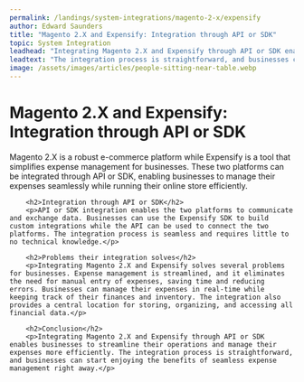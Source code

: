 ```yaml
---
permalink: /landings/system-integrations/magento-2-x/expensify
author: Edward Saunders
title: "Magento 2.X and Expensify: Integration through API or SDK"
topic: System Integration
leadhead: "Integrating Magento 2.X and Expensify through API or SDK enables businesses to streamline their operations and manage their expenses more efficiently"
leadtext: "The integration process is straightforward, and businesses can start enjoying the benefits of seamless expense management right away."
image: /assets/images/articles/people-sitting-near-table.webp
---
```

<div class="arttext">        <h1>Magento 2.X and Expensify: Integration through API or SDK</h1>
        <p>Magento 2.X is a robust e-commerce platform while Expensify is a tool that simplifies expense management for businesses. These two platforms can be integrated through API or SDK, enabling businesses to manage their expenses seamlessly while running their online store efficiently.</p>
        
        <h2>Integration through API or SDK</h2>
        <p>API or SDK integration enables the two platforms to communicate and exchange data. Businesses can use the Expensify SDK to build custom integrations while the API can be used to connect the two platforms. The integration process is seamless and requires little to no technical knowledge.</p>
        
        <h2>Problems their integration solves</h2>
        <p>Integrating Magento 2.X and Expensify solves several problems for businesses. Expense management is streamlined, and it eliminates the need for manual entry of expenses, saving time and reducing errors. Businesses can manage their expenses in real-time while keeping track of their finances and inventory. The integration also provides a central location for storing, organizing, and accessing all financial data.</p>
        
        <h2>Conclusion</h2>
        <p>Integrating Magento 2.X and Expensify through API or SDK enables businesses to streamline their operations and manage their expenses more efficiently. The integration process is straightforward, and businesses can start enjoying the benefits of seamless expense management right away.</p>
</div>